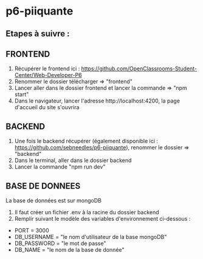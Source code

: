 # p6-piiquante

## Etapes à suivre :

## FRONTEND
1. Récupérer le frontend ici : https://github.com/OpenClassrooms-Student-Center/Web-Developer-P6
2.  Renommer le dossier télécharger => "frontend"
3. Lancer aller dans le dossier frontend et lancer la commande => "npm start"
4. Dans le navigateur, lancer l'adresse http://localhost:4200, la page d'accueil du site s'ouvrira

## BACKEND
1. Une fois le backend récupérer (également disponible ici : https://github.com/sebneedles/p6-piiquante), 
renommer le dossier => "backend"
2. Dans le terminal, aller dans le dossier backend
3. Lancer la commande "npm run dev"

## BASE DE DONNEES
La base de données est sur mongoDB
1. Il faut créer un fichier .env à la racine du dossier backend
2. Remplir suivant le modèle des variables d'environnement ci-dessous :

- PORT = 3000
- DB_USERNAME = "le nom d'utilisateur de la base mongoDB"
- DB_PASSWORD = "le mot de passe"
- DB_NAME = "le nom de la base de donnée"

